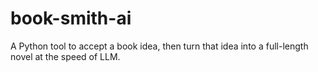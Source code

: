 # book-smith-ai
A Python tool to accept a book idea, then turn that idea into a full-length novel at the speed of LLM.
